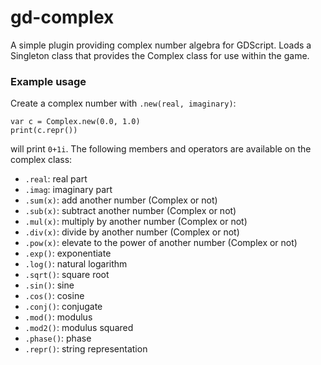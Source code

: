 # gd-complex

A simple plugin providing complex number algebra for GDScript. Loads a Singleton class that provides the Complex class for use within the game.

### Example usage

Create a complex number with `.new(real, imaginary)`:

```
var c = Complex.new(0.0, 1.0)
print(c.repr())
```

will print `0+1i`. The following members and operators are available on the complex class:

* `.real`: real part
* `.imag`: imaginary part
* `.sum(x)`: add another number (Complex or not)
* `.sub(x)`: subtract another number (Complex or not)
* `.mul(x)`: multiply by another number (Complex or not)
* `.div(x)`: divide by another number (Complex or not)
* `.pow(x)`: elevate to the power of another number (Complex or not)
* `.exp()`: exponentiate
* `.log()`: natural logarithm
* `.sqrt()`: square root
* `.sin()`: sine
* `.cos()`: cosine
* `.conj()`: conjugate
* `.mod()`: modulus
* `.mod2()`: modulus squared
* `.phase()`: phase
* `.repr()`: string representation

